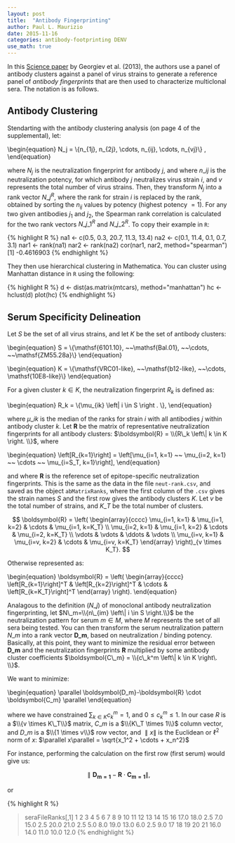 ```yaml
---
layout: post
title:  "Antibody Fingerprinting"
author: Paul L. Maurizio
date: 2015-11-16
categories: antibody-footprinting DENV
use_math: true
---
```


In this [Science paper][science-paper] by Georgiev et al. (2013), the authors use a panel of antibody clusters against a panel of virus strains to generate a reference panel of _antibody fingerprints_ that are then used to characterize multiclonal sera. The notation is as follows. 

## Antibody Clustering
Stendarting with the antibody clustering analysis (on page 4 of the supplemental), let:

\begin{equation}
N\_j = \\{n\_{1j}, n\_{2j}, \cdots, n\_{ij}, \cdots, n\_{vj}\\} ,
\end{equation}

where $N_j$ is the neutralization fingerprint for antibody $j$, and where $n\_{ij}$ is the neutralization potency, for which antibody $j$ neutralizes virus strain $i$, and $v$ represents the total number of virus strains. Then, they transform $N_j$ into a rank vector $N\_j^R$, where the rank for strain $i$ is replaced by the rank, obtained by sorting the $n_{ij}$ values by potency (highest potency $=1$). For any two given antibodies $j_1$ and $j_2$, the Spearman rank correlation is calculated for the two rank vectors $N\_{j\_1}^R$ and $N\_{j\_2}^R$. To copy their example in `R`:

{% highlight R %}
na1 <- c(0.5, 0.3, 20.7, 11.3, 13.4)
na2 <- c(0.1, 11.4, 0.1, 0.7, 3.1)
nar1 <- rank(na1)
nar2 <- rank(na2)
cor(nar1, nar2, method="spearman")
[1] -0.4616903
{% endhighlight %}

They then use hierarchical clustering in Mathematica.  You can cluster using Manhattan distance in `R` using the following:

{% highlight R %}
d <- dist(as.matrix(mtcars), method="manhattan")
hc <- hclust(d)
plot(hc)
{% endhighlight %}

## Serum Specificity Delineation
Let $S$ be the set of all virus strains, and let $K$ be the set of antibody clusters:

\begin{equation}
S = \\{\mathsf{6101.10}, ~~\mathsf{Bal.01}, ~~\cdots, ~~\mathsf{ZM55.28a}\\}
\end{equation}

\begin{equation}
K = \\{\mathsf{VRC01-like}, ~~\mathsf{b12-like}, ~~\cdots, \mathsf{10E8-like}\\}
\end{equation}

For a given cluster $k \in K$, the neutralization fingerprint $R_k$ is defined as:

\begin{equation}
R_k = \\{\mu_{ik} \left\| i \in S \right . \\},
\end{equation}

where $\mu\_{ik}$ is the median of the ranks for strain $i$ with all antibodies $j$ within antibody cluster $k$. Let $\boldsymbol{R}$ be the matrix of representative neutralization fingerprints for all antibody clusters: $\boldsymbol{R} = \\{R\_k \left\| k \in K \right. \\}$, where

\begin{equation}
\left[R\_{k=1}\right] = \left[\mu\_{i=1, k=1} ~~ \mu\_{i=2, k=1} ~~ \cdots ~~ \mu\_{i=S\_T, k=1}\right],
\end{equation}

and where $\boldsymbol{R}$ is the reference set of epitope-specific neutralization fingerprints. This is the same as the data in the file `neut-rank.csv`, and saved as the object `abMatrixRanks`, where the first column of the `.csv` gives the strain names $S$ and the first row gives the antibody clusters $K$. Let $v$ be the total number of strains, and $K\_T$ be the total number of clusters.

$$
\boldsymbol{R} = \left( \begin{array}{cccc}
\mu_{i=1, k=1} & \mu_{i=1, k=2} & \cdots & \mu_{i=1, k=K_T} \\
\mu_{i=2, k=1} & \mu_{i=1, k=2} & \cdots & \mu_{i=2, k=K_T} \\
\vdots & \vdots & \ddots & \vdots \\
\mu_{i=v, k=1} & \mu_{i=v, k=2} & \cdots & \mu_{i=v, k=K_T} \end{array} \right)_{v \times K_T}.
$$

Otherwise represented as:

\begin{equation}
\boldsymbol{R} = \left( \begin{array}{cccc}
\left[R\_{k=1}\right]^T & \left[R\_{k=2}\right]^T & \cdots & \left[R\_{k=K_T}\right]^T \end{array} \right).
\end{equation}

Analagous to the definition ($N\_j$) of monoclonal antibody neutralization fingerprinting, let $N\_m=\\{n\_{im} \left\| i \in S \right.\\}$ be the neutralization pattern for serum $m \in M$, where $M$ represents the set of all sera being tested. You can then transform the serum neutralization pattern $N\_m$ into a rank vector $\boldsymbol{D\_m}$, based on neutralization / binding potency. Basically, at this point, they want to minimize the residual error between $\boldsymbol{D\_m}$ and the neutralization fingerprints $\boldsymbol{R}$ multiplied by some antibody cluster coefficients $\boldsymbol{C\_m} = \\{c\_k^m \left\| k \in K \right\. \\}$.

We want to minimize:

\begin{equation}
\parallel \boldsymbol{D\_m}-\boldsymbol{R} \cdot \boldsymbol{C\_m} \parallel
\end{equation}

where we have constrained $\sum_{k \in K} c_k^m =1$, and $0 \leq c_k^m \leq 1$. In our case $R$ is a $\\{v \times K\_T\\}$ matrix, $C\_m$ is a $\\{K\_T \times 1\\}$ column vector, and $D\_m$ is a $\\{1 \times v\\}$ row vector, and $\parallel x\parallel$ is the Euclidean or $\ell^2$ norm of $x$: $\parallel x\parallel = \sqrt{x_1^2 + \cdots + x_n^2}$

For instance, performing the calculation on the first row (first serum) would give us:

$$\parallel \boldsymbol{D_{m=1}}-\boldsymbol{R} \cdot \boldsymbol{C_{m=1}} \parallel,$$

or

{% highlight R %}
> seraFileRanks[,1]
   1    2    3    4    5    6    7    8    9   10   11   12   13   14   15   16
17.0 18.0  2.5  7.0 15.0  2.5 20.0 21.0  2.5  5.0  8.0 19.0 13.0  6.0  2.5  9.0
  17   18   19   20   21
16.0 14.0 11.0 10.0 12.0
{% endhighlight %}


[science-paper]: http://www.ncbi.nlm.nih.gov/pubmed/23661761